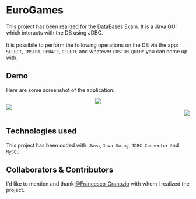 # EuroGames
This project has been realized for the DataBases Exam. It is a Java GUI which interacts with the DB using JDBC.  
<br>
It is possibile to perform the following operations on the DB via the app: ```SELECT```, ```INSERT```, ```UPDATE```, ```DELETE``` and whatever ```CUSTOM QUERY``` you can come up with.

## Demo
Here are some screenshot of the application:
<div align="center">
  <img src="https://github.com/sl1mSha4dey/EuroGames/blob/main/demo/main.jpeg" />
</div>
<div align="left">
  <img src="https://github.com/sl1mSha4dey/EuroGames/blob/main/demo/main_query.jpeg" />
</div>
<div align="right">
  <img src="https://github.com/sl1mSha4dey/EuroGames/blob/main/demo/main_select.jpeg" />
</div>

## Technologies used
This project has been coded with: ```Java```, ```Java Swing```, ```JDBC Connector``` and ```MySQL```.

## Collaborators & Contributors
I'd like to mention and thank [@Francesco_Granozio](https://github.com/Francesco-Granozio) with whom I realized the project. 
